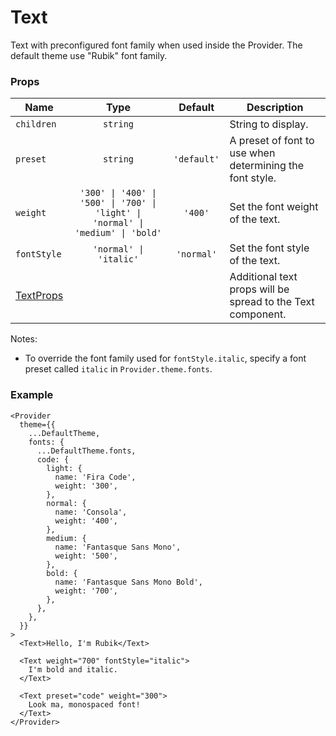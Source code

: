 # Text

Text with preconfigured font family when used inside the Provider.
The default theme use "Rubik" font family.

### Props

| Name                                                                      |                                      Type                                       |   Default   | Description                                                 |
| ------------------------------------------------------------------------- | :-----------------------------------------------------------------------------: | :---------: | ----------------------------------------------------------- |
| `children`                                                                |                                    `string`                                     |             | String to display.                                          |
| `preset`                                                                  |                                    `string`                                     | `'default'` | A preset of font to use when determining the font style.    |
| `weight`                                                                  | `'300' \| '400' \| '500' \| '700' \| 'light' \| 'normal' \| 'medium' \| 'bold'` |   `'400'`   | Set the font weight of the text.                            |
| `fontStyle`                                                               |                             `'normal' \| 'italic'`                              | `'normal'`  | Set the font style of the text.                             |
| [TextProps](https://facebook.github.io/react-native/docs/text.html#props) |                                                                                 |             | Additional text props will be spread to the Text component. |

Notes:

- To override the font family used for `fontStyle.italic`, specify a font preset called `italic` in `Provider.theme.fonts`.

### Example

```tsx
<Provider
  theme={{
    ...DefaultTheme,
    fonts: {
      ...DefaultTheme.fonts,
      code: {
        light: {
          name: 'Fira Code',
          weight: '300',
        },
        normal: {
          name: 'Consola',
          weight: '400',
        },
        medium: {
          name: 'Fantasque Sans Mono',
          weight: '500',
        },
        bold: {
          name: 'Fantasque Sans Mono Bold',
          weight: '700',
        },
      },
    },
  }}
>
  <Text>Hello, I'm Rubik</Text>

  <Text weight="700" fontStyle="italic">
    I'm bold and italic.
  </Text>

  <Text preset="code" weight="300">
    Look ma, monospaced font!
  </Text>
</Provider>
```

